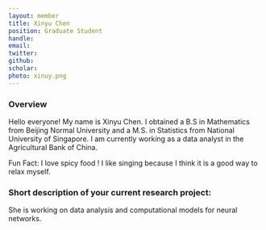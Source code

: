 ```yaml
---
layout: member
title: Xinyu Chen 
position: Graduate Student
handle: 
email:  
twitter:
github:
scholar: 
photo: xinuy.png
---
```


### Overview

Hello everyone! My name is Xinyu Chen. I obtained a B.S in Mathematics from Beijing Normal University and a M.S. in Statistics from National University of Singapore. I am currently working as a data analyst in the Agricultural Bank of China. 

Fun Fact: I love spicy food ! I like singing because I think it is a good way to relax myself. 

### Short description of your current research project:

She is working on data analysis and computational models for neural networks.  
